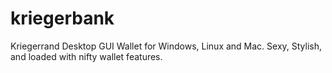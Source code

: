 # kriegerbank
Kriegerrand Desktop GUI Wallet for Windows, Linux and Mac. Sexy, Stylish, and loaded with nifty wallet features. 
